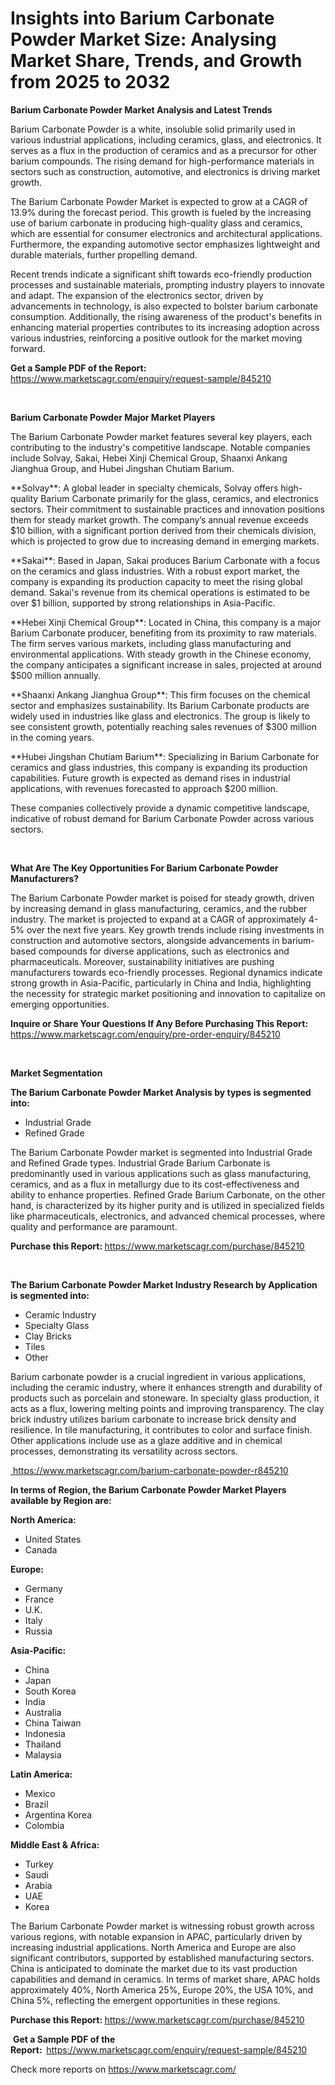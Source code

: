 <p><h1>Insights into Barium Carbonate Powder Market Size: Analysing Market Share, Trends, and Growth from 2025 to 2032</h1></p><p><strong>Barium Carbonate Powder Market Analysis and Latest Trends</strong></p>
<p><p>Barium Carbonate Powder is a white, insoluble solid primarily used in various industrial applications, including ceramics, glass, and electronics. It serves as a flux in the production of ceramics and as a precursor for other barium compounds. The rising demand for high-performance materials in sectors such as construction, automotive, and electronics is driving market growth.</p><p>The Barium Carbonate Powder Market is expected to grow at a CAGR of 13.9% during the forecast period. This growth is fueled by the increasing use of barium carbonate in producing high-quality glass and ceramics, which are essential for consumer electronics and architectural applications. Furthermore, the expanding automotive sector emphasizes lightweight and durable materials, further propelling demand.</p><p>Recent trends indicate a significant shift towards eco-friendly production processes and sustainable materials, prompting industry players to innovate and adapt. The expansion of the electronics sector, driven by advancements in technology, is also expected to bolster barium carbonate consumption. Additionally, the rising awareness of the product's benefits in enhancing material properties contributes to its increasing adoption across various industries, reinforcing a positive outlook for the market moving forward.</p></p>
<p><strong>Get a Sample PDF of the Report:&nbsp;</strong> <a href="https://www.marketscagr.com/enquiry/request-sample/845210?utm_campaign=3127&utm_medium=2&utm_source=Github&utm_content=ia&utm_term=31032025&utm_id=barium-carbonate-powder">https://www.marketscagr.com/enquiry/request-sample/845210</a></p>
<p>&nbsp;</p>
<p><strong>Barium Carbonate Powder Major Market Players</strong></p>
<p><p>The Barium Carbonate Powder market features several key players, each contributing to the industry's competitive landscape. Notable companies include Solvay, Sakai, Hebei Xinji Chemical Group, Shaanxi Ankang Jianghua Group, and Hubei Jingshan Chutiam Barium. </p><p>**Solvay**: A global leader in specialty chemicals, Solvay offers high-quality Barium Carbonate primarily for the glass, ceramics, and electronics sectors. Their commitment to sustainable practices and innovation positions them for steady market growth. The company’s annual revenue exceeds $10 billion, with a significant portion derived from their chemicals division, which is projected to grow due to increasing demand in emerging markets.</p><p>**Sakai**: Based in Japan, Sakai produces Barium Carbonate with a focus on the ceramics and glass industries. With a robust export market, the company is expanding its production capacity to meet the rising global demand. Sakai's revenue from its chemical operations is estimated to be over $1 billion, supported by strong relationships in Asia-Pacific.</p><p>**Hebei Xinji Chemical Group**: Located in China, this company is a major Barium Carbonate producer, benefiting from its proximity to raw materials. The firm serves various markets, including glass manufacturing and environmental applications. With steady growth in the Chinese economy, the company anticipates a significant increase in sales, projected at around $500 million annually.</p><p>**Shaanxi Ankang Jianghua Group**: This firm focuses on the chemical sector and emphasizes sustainability. Its Barium Carbonate products are widely used in industries like glass and electronics. The group is likely to see consistent growth, potentially reaching sales revenues of $300 million in the coming years.</p><p>**Hubei Jingshan Chutiam Barium**: Specializing in Barium Carbonate for ceramics and glass industries, this company is expanding its production capabilities. Future growth is expected as demand rises in industrial applications, with revenues forecasted to approach $200 million.</p><p>These companies collectively provide a dynamic competitive landscape, indicative of robust demand for Barium Carbonate Powder across various sectors.</p></p>
<p>&nbsp;</p>
<p><strong>What Are The Key Opportunities For Barium Carbonate Powder Manufacturers?</strong></p>
<p><p>The Barium Carbonate Powder market is poised for steady growth, driven by increasing demand in glass manufacturing, ceramics, and the rubber industry. The market is projected to expand at a CAGR of approximately 4-5% over the next five years. Key growth trends include rising investments in construction and automotive sectors, alongside advancements in barium-based compounds for diverse applications, such as electronics and pharmaceuticals. Moreover, sustainability initiatives are pushing manufacturers towards eco-friendly processes. Regional dynamics indicate strong growth in Asia-Pacific, particularly in China and India, highlighting the necessity for strategic market positioning and innovation to capitalize on emerging opportunities.</p></p>
<p><strong>Inquire or Share Your Questions If Any Before Purchasing This Report:</strong> <a href="https://www.marketscagr.com/enquiry/pre-order-enquiry/845210?utm_campaign=3127&utm_medium=2&utm_source=Github&utm_content=ia&utm_term=31032025&utm_id=barium-carbonate-powder">https://www.marketscagr.com/enquiry/pre-order-enquiry/845210</a></p>
<p>&nbsp;</p>
<p><strong>Market Segmentation</strong></p>
<p><strong>The Barium Carbonate Powder Market Analysis by types is segmented into:</strong></p>
<p><ul><li>Industrial Grade</li><li>Refined Grade</li></ul></p>
<p><p>The Barium Carbonate Powder market is segmented into Industrial Grade and Refined Grade types. Industrial Grade Barium Carbonate is predominantly used in various applications such as glass manufacturing, ceramics, and as a flux in metallurgy due to its cost-effectiveness and ability to enhance properties. Refined Grade Barium Carbonate, on the other hand, is characterized by its higher purity and is utilized in specialized fields like pharmaceuticals, electronics, and advanced chemical processes, where quality and performance are paramount.</p></p>
<p><strong>Purchase this Report:&nbsp;</strong><a href="https://www.marketscagr.com/purchase/845210?utm_campaign=3127&utm_medium=2&utm_source=Github&utm_content=ia&utm_term=31032025&utm_id=barium-carbonate-powder">https://www.marketscagr.com/purchase/845210</a></p>
<p>&nbsp;</p>
<p><strong>The Barium Carbonate Powder Market Industry Research by Application is segmented into:</strong></p>
<p><ul><li>Ceramic Industry</li><li>Specialty Glass</li><li>Clay Bricks</li><li>Tiles</li><li>Other</li></ul></p>
<p><p>Barium carbonate powder is a crucial ingredient in various applications, including the ceramic industry, where it enhances strength and durability of products such as porcelain and stoneware. In specialty glass production, it acts as a flux, lowering melting points and improving transparency. The clay brick industry utilizes barium carbonate to increase brick density and resilience. In tile manufacturing, it contributes to color and surface finish. Other applications include use as a glaze additive and in chemical processes, demonstrating its versatility across sectors.</p></p>
<p><a href="https://www.marketscagr.com/barium-carbonate-powder-r845210?utm_campaign=3127&utm_medium=2&utm_source=Github&utm_content=ia&utm_term=31032025&utm_id=barium-carbonate-powder">&nbsp;https://www.marketscagr.com/barium-carbonate-powder-r845210</a></p>
<p><strong>In terms of Region, the Barium Carbonate Powder Market Players available by Region are:</strong></p>
<p>
    <p> <strong> North America: </strong>
        <ul>
            <li>United States</li>
            <li>Canada</li>
        </ul>
        </p> 
    <p> <strong> Europe: </strong>
        <ul>
            <li>Germany</li>
            <li>France</li>
            <li>U.K.</li>
            <li>Italy</li>
            <li>Russia</li>
        </ul>
        </p> 
    <p> <strong> Asia-Pacific: </strong>
        <ul>
            <li>China</li>
            <li>Japan</li>
            <li>South Korea</li>
            <li>India</li>
            <li>Australia</li>
            <li>China Taiwan</li>
            <li>Indonesia</li>
            <li>Thailand</li>
            <li>Malaysia</li>
        </ul>
        </p> 
    <p> <strong> Latin America: </strong>
        <ul>
            <li>Mexico</li>
            <li>Brazil</li>
            <li>Argentina Korea</li>
            <li>Colombia</li>
        </ul>
        </p> 
    <p> <strong> Middle East & Africa: </strong>
        <ul>
            <li>Turkey</li>
            <li>Saudi</li>
            <li>Arabia</li>
            <li>UAE</li>
            <li>Korea</li>
        </ul>
    </p>
    </p>
<p><p>The Barium Carbonate Powder market is witnessing robust growth across various regions, with notable expansion in APAC, particularly driven by increasing industrial applications. North America and Europe are also significant contributors, supported by established manufacturing sectors. China is anticipated to dominate the market due to its vast production capabilities and demand in ceramics. In terms of market share, APAC holds approximately 40%, North America 25%, Europe 20%, the USA 10%, and China 5%, reflecting the emergent opportunities in these regions.</p></p>
<p><strong>Purchase this Report: </strong><a href="https://www.marketscagr.com/purchase/845210?utm_campaign=3127&utm_medium=2&utm_source=Github&utm_content=ia&utm_term=31032025&utm_id=barium-carbonate-powder">https://www.marketscagr.com/purchase/845210</a></p>
<p>&nbsp;<strong>Get a Sample PDF of the Report:&nbsp;&nbsp;</strong><a href="https://www.marketscagr.com/enquiry/request-sample/845210?utm_campaign=3127&utm_medium=2&utm_source=Github&utm_content=ia&utm_term=31032025&utm_id=barium-carbonate-powder">https://www.marketscagr.com/enquiry/request-sample/845210</a></p>
<p><strong></strong></p>
<p>Check more reports on <a href="https://www.marketscagr.com/?utm_campaign=3127&utm_medium=2&utm_source=Github&utm_content=ia&utm_term=31032025&utm_id=barium-carbonate-powder">https://www.marketscagr.com/</a></p>